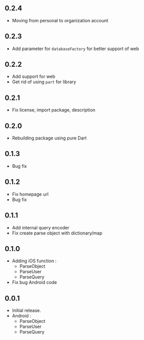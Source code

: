## 0.2.4    
* Moving from personal to organization account

## 0.2.3    
* Add parameter for `databaseFactory` for better support of web

## 0.2.2
* Add support for web
* Get rid of using `part` for library

## 0.2.1
* Fix license, import package, description

## 0.2.0
* Rebuilding package using pure Dart

## 0.1.3
* Bug fix

## 0.1.2
* Fix homepage url
* Bug fix

## 0.1.1

* Add internal query encoder
* Fix create parse object with dictionary/map

## 0.1.0

* Adding iOS function :
    - ParseObject
    - ParseUser
    - ParseQuery
* Fix bug Android code

## 0.0.1

* Initial release.
* Android :
    - ParseObject
    - ParseUser
    - ParseQuery
